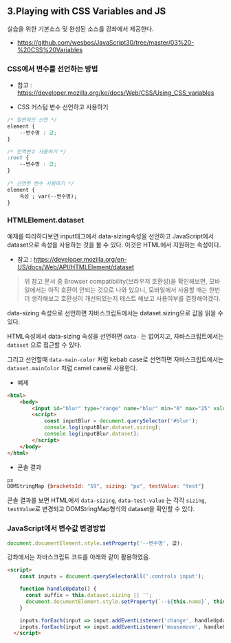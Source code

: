## 3.Playing with CSS Variables and JS



실습을 위한 기본소스 및 완성된 소스를 강좌에서 제공한다.

* https://github.com/wesbos/JavaScript30/tree/master/03%20-%20CSS%20Variables



### CSS에서 변수를 선언하는 방법

* 참고 : https://developer.mozilla.org/ko/docs/Web/CSS/Using_CSS_variables

* CSS 커스텀 변수 선언하고 사용하기

```css
/* 일반적인 선언 */
element {
    --변수명 : 값;
}

/* 전역변수 사용하기 */
:root {
    --변수명 : 값;
}
        
/* 선언한 변수 사용하기 */
element {
    속성 ; var(--변수명);
}
```









### HTMLElement.dataset

예제를 따라하다보면 input태그에서 data-sizing속성을 선언하고 JavaScript에서 dataset으로 속성을 사용하는 것을 볼 수 있다. 이것은 HTML에서 지원하는 속성이다.

* 참고 : https://developer.mozilla.org/en-US/docs/Web/API/HTMLElement/dataset

> 위 참고 문서 중 Browser compatibility(브라우저 호환성)을 확인해보면, 모바일에서는 아직 호환이 안되는 것으로 나와 있으니, 모바일에서 사용할 때는 한번더 생각해보고 호환성이 개선되었는지 테스트 해보고 사용여부를 결정해야겠다.



data-sizing 속성으로 선언하면 자바스크립트에서는 dataset.sizing으로 값을 읽을 수 있다.

HTML속성에서 data-sizing 속성을 선언하면 `data-` 는 없어지고, 자바스크립트에서는 `dataset` 으로 접근할 수 있다.

그리고 선언할때 `data-main-color` 처럼 kebab case로 선언하면 자바스크립트에서는 `dataset.mainColor` 처럼 camel  case로 사용한다.



* 예제

```html
<html>
    <body>
        <input id="blur" type="range" name="blur" min="0" max="25" value="10" data-sizing="px" data-test-value="test">
        <script>
            const inputBlur = document.querySelector('#blur');
            console.log(inputBlur.dataset.sizing);
            console.log(inputBlur.dataset);
        </script>
    </body>
</html>
```



* 콘솔 결과

```javascript
px
DOMStringMap {bracketsId: "59", sizing: "px", testValue: "test"}
```

콘솔 결과를 보면 HTML에서 `data-sizing`, `data-test-value` 는 각각 `sizing`, `testValue`로 변경되고 DOMStringMap형식의 dataset을 확인할 수 있다.



### JavaScript에서 변수값 변경방법

```javascript
document.documentElement.style.setProperty('--변수명', 값);
```

강좌에서는 자바스크립트 코드를 아래와 같이 활용하였음.

```html
<script>
    const inputs = document.querySelectorAll('.controls input');

    function handleUpdate() {
      const suffix = this.dataset.sizing || '';
      document.documentElement.style.setProperty(`--${this.name}`, this.value + suffix);
    }

    inputs.forEach(input => input.addEventListener('change', handleUpdate));
    inputs.forEach(input => input.addEventListener('mousemove', handleUpdate));
  </script>

```

